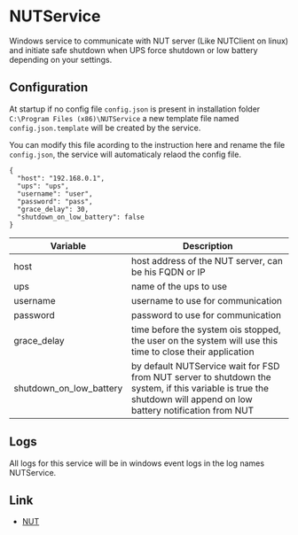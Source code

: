 # NUTService
Windows service to communicate with NUT server (Like NUTClient on linux) and initiate safe shutdown when UPS force shutdown or low battery depending on your settings.

## Configuration
At startup if no config file `config.json` is present in installation folder `C:\Program Files (x86)\NUTService` a new template file named `config.json.template` will be created by the service.

You can modify this file acording to the instruction here and rename the file `config.json`, the service will automaticaly relaod the config file.

```
{
  "host": "192.168.0.1",  
  "ups": "ups",
  "username": "user",
  "password": "pass",
  "grace_delay": 30,
  "shutdown_on_low_battery": false
}
```

| Variable | Description |
|---|---|
| host | host address of the NUT server, can be his FQDN or IP |
| ups | name of the ups to use |
| username | username to use for communication |
| password | password to use for communication |
| grace_delay | time before the system ois stopped, the user on the system will use this time to close their application |
| shutdown_on_low_battery | by default NUTService wait for FSD from NUT server to shutdown the system, if this variable is true the shutdown will append on low battery notification from NUT |

## Logs
All logs for this service will be in windows event logs in the log names NUTService.

## Link
- [NUT](https://networkupstools.org/)
